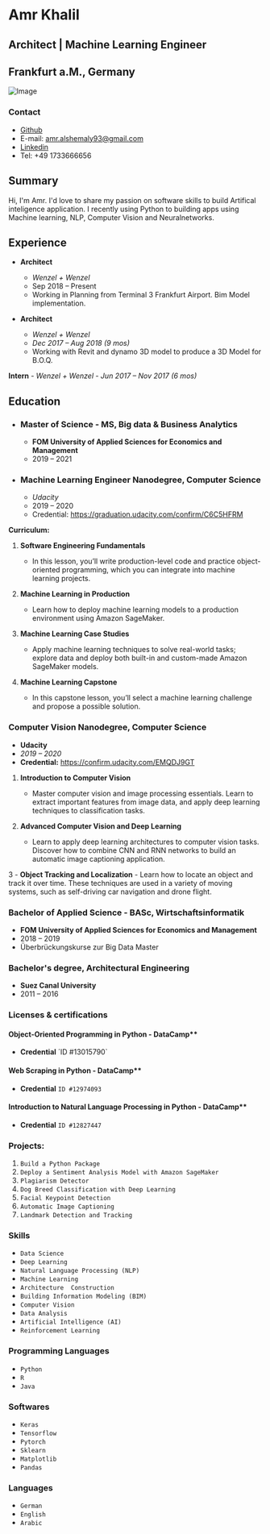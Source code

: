 # Amr Khalil 
## Architect | Machine Learning Engineer
## Frankfurt a.M., Germany
![Image](https://media-exp1.licdn.com/dms/image/C4E03AQEOGFI_q39YJw/profile-displayphoto-shrink_200_200/0?e=1594857600&v=beta&t=S23XUsYQ6T3z67begsRGdBMbzV0OUI-zM5oX6OiTLwQ)

### Contact
- [Github](https://github.com/amr-khalil)
- E-mail: amr.alshemaly93@gmail.com
- [Linkedin](https://linkedin.com/in/amrk)
- Tel: +49 1733666656


## Summary
Hi, I'm Amr. I'd love to share my passion on software skills to build Artifical inteligence application. I recently using Python to building apps using Machine learning, NLP, Computer Vision and Neuralnetworks. 


## Experience

- **Architect**
  - _Wenzel + Wenzel_
  - Sep 2018 – Present
  - Working in Planning from Terminal 3 Frankfurt Airport. Bim Model implementation.

- **Architect**

  - _Wenzel + Wenzel_
  - _Dec 2017 – Aug 2018 (9 mos)_
  - Working with Revit and dynamo 3D model to produce a 3D Model for B.O.Q.

**Intern**
    - _Wenzel + Wenzel_
    - _Jun 2017 – Nov 2017 (6 mos)_


## Education

- ### Master of Science - MS, Big data & Business Analytics
  - **FOM University of Applied Sciences for Economics and Management**
  - 2019 – 2021

- ### Machine Learning Engineer Nanodegree, Computer Science
  - _Udacity_
  - 2019 – 2020
  - Credential: https://graduation.udacity.com/confirm/C6C5HFRM

**Curriculum:**

1. **Software Engineering Fundamentals**
    - In this lesson, you’ll write production-level code and practice object-oriented programming, which you can integrate into machine       learning projects.

2. **Machine Learning in Production**
    - Learn how to deploy machine learning models to a production environment using Amazon SageMaker.

3. **Machine Learning Case Studies**
    - Apply machine learning techniques to solve real-world tasks; explore data and deploy both built-in and custom-made Amazon SageMaker    models.

4. **Machine Learning Capstone**
   - In this capstone lesson, you’ll select a machine learning challenge and propose a possible solution.



### Computer Vision Nanodegree, Computer Science
- **Udacity**
- _2019 – 2020_
- **Credential:** https://confirm.udacity.com/EMQDJ9GT

1.  **Introduction to Computer Vision**
    - Master computer vision and image processing essentials. Learn to extract important features from image data, and apply deep  learning     techniques to classification tasks.

2. **Advanced Computer Vision and Deep Learning**
   - Learn to apply deep learning architectures to computer vision tasks. Discover how to combine CNN and RNN networks to build an  automatic image captioning application.

3 - **Object Tracking and Localization**
    - Learn how to locate an object and track it over time. These techniques are used in a variety of moving systems, such as self-driving car navigation and drone flight.



### Bachelor of Applied Science - BASc, Wirtschaftsinformatik
- **FOM University of Applied Sciences for Economics and Management**
- 2018 – 2019
- Überbrückungskurse zur Big Data Master


### Bachelor's degree, Architectural Engineering
  - **Suez Canal University**
  - 2011 – 2016
  
</hr>

### Licenses & certifications

#### Object-Oriented Programming in Python - DataCamp**
  - **Credential** ´ID #13015790`

#### Web Scraping in Python - DataCamp**
  - **Credential** `ID #12974093`

#### Introduction to Natural Language Processing in Python - DataCamp**
  - **Credential** `ID #12827447`

### Projects:
1. `Build a Python Package`
2. `Deploy a Sentiment Analysis Model with Amazon SageMaker`
3. `Plagiarism Detector`
4. `Dog Breed Classification with Deep Learning`
5. `Facial Keypoint Detection`
6. `Automatic Image Captioning`
7. `Landmark Detection and Tracking`



### Skills
- `Data Science`
- `Deep Learning`
- `Natural Language Processing (NLP)`
- `Machine Learning`
- `Architecture  Construction`  
- `Building Information Modeling (BIM)`
- `Computer Vision`
- `Data Analysis`
- `Artificial Intelligence (AI)`
- `Reinforcement Learning`

### Programming Languages
- `Python`
- `R`       
- `Java` 

### Softwares
- `Keras`
- `Tensorflow`
- `Pytorch`
- `Sklearn`
- `Matplotlib`
- `Pandas`

### Languages
- `German`
- `English`
- `Arabic`
 
